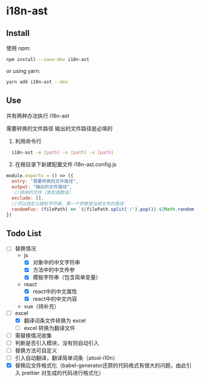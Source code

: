 # i18n-ast

## Install

使用 npm:

```sh
npm install --save-dev i18n-ast
```

or using yarn:

```sh
yarn add i18n-ast --dev
```

## Use
共有两种办法执行 i18n-ast

需要转换的文件路径
输出的文件路径是必填的

1. 利用命令行
```sh
  i18n-ast -e [path] -o [path] -x [path]
```

2. 在根目录下新建配置文件 i18n-ast.config.js
```js
module.exports = () => ({
  entry: "需要转换的文件路径",
  output: "输出的文件路径",
   //排除的文件（类型是数组） 
  exclude: [],
  //可以自定义随机字符串，第一个参数是当前文件的路径
  randomFuc: (filePath) => `${filePath.split('/').pop()}-${Math.random()}`
})
```

## Todo List
- [ ] 替换情况
  - js
    - [x] 对象中的中文字符串
    - [x] 方法中的中文传参
    - [x] 模板字符串（包含简单变量）
  - react
    - [x] react中的中文属性
    - [x] react中的中文内容
  - vue（待补充）
- [ ] excel
  - [x] 翻译词条文件转换为 excel
  - [ ] excel 转换为翻译文件
- [ ] 需替换情况收集
- [ ] 判断是否引入模块，没有则自动引入
- [ ] 替换方法可自定义
- [ ] 引入自动翻译，翻译简单词条（atool-i10n）
- [x] 替换后文件格式化（babel-generator还原的代码格式有很大的问题，由此引入 prettier 对生成的代码进行格式化）